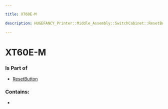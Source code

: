 ```yaml
---

title: XT60E-M

description: HUGEFANCY_Printer::Middle_Assembly::SwitchCabinet::ResetButton::XT60E-M

---
```

# XT60E-M
<script>
    var geoarray = '{"XT60E-M": {}}';
</script>
<script>
    var basepath = '/assets/HUGEFANCY_Printer/Middle_Assembly/SwitchCabinet/ResetButton/';
</script>
<link rel="stylesheet" href="/css/container.css">

<div id="container"></div>

<!-- these are the required scripts for the three.js scene -->
<script src="/lib/three.min.js"></script>
<script src="/lib/OrbitControls.js"></script>
<script src="/lib/RectAreaLightUniformsLib.js"></script>
<!-- this is your app's lib file -->
<script src="/lib/triceratops_app.js"></script>
### Is Part of
- [ResetButton](../ResetButton)  

### Contains:
- [](./XT60E-M/)

